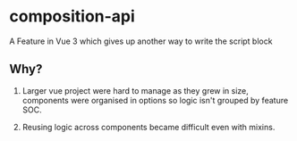 # composition-api

A Feature in Vue 3 which gives up another way to write the script block

## Why?

1. Larger vue project were hard to manage as they grew in size,
   components were organised in options so logic isn't grouped by feature SOC.

2. Reusing logic across components became difficult even with mixins.
